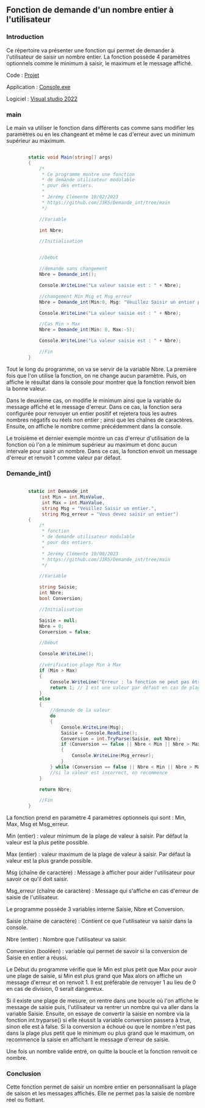 ## Fonction de demande d'un nombre entier à l'utilisateur

### Introduction

Ce répertoire va présenter une fonction qui permet de demander à l'utilisateur de saisir un nombre entier. La fonction possède 4 paramètres optionnels comme le minimum à saisir, le maximum et le message affiché.

Code : [Projet](https://github.com/J3R5/Demande_int/tree/main/Projet)

Application : [Console.exe](https://github.com/J3R5/Demande_int/tree/main/Executable)

Logiciel : [Visual studio 2022](https://visualstudio.microsoft.com/fr/)

### main 

Le main va utiliser le fonction dans différents cas comme sans modifier les paramètres ou en les changeant et même le cas d'erreur avec un minimum supérieur au maximum.

~~~C#

        static void Main(string[] args)
        {
            /*
             * Ce programme montre une fonction
             * de demande utilisateur modulable
             * pour des entiers.
             * 
             * Jérémy Clémente 10/02/2023
             * https://github.com/J3R5/Demande_int/tree/main
             */

            //Variable

            int Nbre;

            //Initialisation


            //Début

            //demande sans changement
            Nbre = Demande_int();

            Console.WriteLine("La valeur saisie est : " + Nbre);

            //changement Min Msg et Msg_erreur
            Nbre = Demande_int(Min:0, Msg: "Veuillez Saisir un entier positif.", Msg_erreur:"Vous devez saisir un entier positif (0 ou plus).");

            Console.WriteLine("La valeur saisie est : " + Nbre);

            //Cas Min > Max
            Nbre = Demande_int(Min: 0, Max:-5);

            Console.WriteLine("La valeur saisie est : " + Nbre);

            //Fin
        }

~~~

Tout le long du programme, on va se servir de la variable Nbre. La première fois que l'on utilise la fonction, on ne change aucun paramètre. Puis, on affiche le résultat dans la console pour montrer que la fonction renvoit bien la bonne valeur.

Dans le deuxième cas, on modifie le minimum ainsi que la variable du message affiché et le message d'erreur. Dans ce cas, la fonction sera configurée pour renvoyer un entier positif et rejetera tous les autres nombres négatifs ou réels non entier ; ainsi que les chaînes de caractères. Ensuite, on affiche le nombre comme précédemment dans la console.

Le troisième et dernier exemple montre un cas d'erreur d'utilisation de la fonction où l'on a le minimum supérieur au maximum et donc aucun intervale pour saisir un nombre. Dans ce cas, la fonction envoit un message d'erreur et renvoit 1 comme valeur par défaut.

### Demande_int()

~~~C#

        static int Demande_int
            (int Min = int.MinValue,
             int Max = int.MaxValue,
             string Msg = "Veuillez Saisir un entier.",
             string Msg_erreur = "Vous devez saisir un entier")
        {
            /*
             * fonction
             * de demande utilisateur modulable
             * pour des entiers.
             * 
             * Jérémy Clémente 10/08/2023
             * https://github.com/J3R5/Demande_int/tree/main
             */

            //Variable

            string Saisie;
            int Nbre;
            bool Conversion;

            //Initialisation

            Saisie = null;
            Nbre = 0;
            Conversion = false;

            //Début

            Console.WriteLine();

            //vérification plage Min à Max
            if (Min > Max)
            {
                Console.WriteLine("Erreur : la fonction ne peut pas être utilisée la valeur maximum est supérieur au minimum ");
                return 1; // 1 est une valeur par défaut en cas de plage de mesure incorrecte
            }
            else
            {
                //demande de la valeur
                do
                {
                    Console.WriteLine(Msg);
                    Saisie = Console.ReadLine();
                    Conversion = int.TryParse(Saisie, out Nbre);
                    if (Conversion == false || Nbre < Min || Nbre > Max)
                    {
                        Console.WriteLine(Msg_erreur);
                    }
                } while (Conversion == false || Nbre < Min || Nbre > Max);
                //si la valeur est incorrect, on recommence
            }

            return Nbre;

            //Fin
        }

~~~

La fonction prend en paramètre 4 paramètres optionnels qui sont : Min, Max, Msg et Msg_erreur.

Min (entier) : valeur minimum de la plage de valeur à saisir. Par défaut la valeur est la plus petite possible.

Max (entier) : valeur maximum de la plage de valeur à saisir. Par défaut la valeur est la plus grande possible.

Msg (chaîne de caractère) : Message à afficher pour aider l'utilisateur pour savoir ce qu'il doit saisir.

Msg_erreur (chaîne de caractère) : Message qui s'affiche en cas d'erreur de saisie de l'utilisateur.

Le programme possède 3 variables interne Saisie, Nbre et Conversion.

Saisie (chaine de caractère) : Contient ce que l'utilisateur va saisir dans la console. 

Nbre (entier) : Nombre que l'utilisateur va saisir.

Conversion (booléen) : variable qui permet de savoir si la conversion de Saisie en entier a réussi.

Le Début du programme vérifie que le Min est plus petit que Max pour avoir une plage de saisie, si Min est plus grand que Max alors on affiche un message d'erreur et on renvoit 1. Il est préférable de renvoyer 1 au lieu de 0 en cas de division, 0 serait dangereux.

Si il existe une plage de mesure, on rentre dans une boucle où l'on affiche le message de saisie puis, l'utilisateur va rentrer un nombre qui va aller dans la variable Saisie. Ensuite, on essaye de convertir la saisie en nombre via la fonction int.tryparse() si elle réussit la variable conversion passera à true, sinon elle est à false. Si la conversion a échoué ou que le nombre n'est pas dans la plage plus petit que le minimum ou plus grand que le maximum, on recommence la saisie en affichant le message d'erreur de saisie.

Une fois un nombre valide entré, on quitte la boucle et la fonction renvoit ce nombre.

### Conclusion 

Cette fonction permet de saisir un nombre entier en personnalisant la plage de saison et les messages affichés. Elle ne permet pas la saisie de nombre réel ou flottant.



